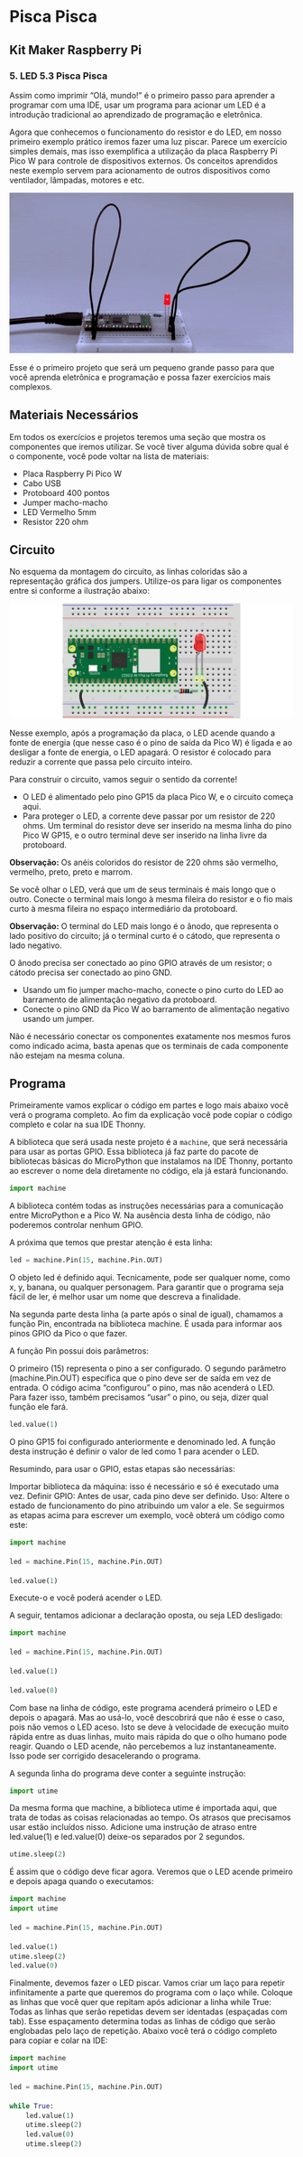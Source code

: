 # Pisca Pisca

## Kit Maker Raspberry Pi

### 5. LED 5.3 Pisca Pisca

Assim como imprimir “Olá, mundo!” é o primeiro passo para aprender a programar com uma IDE, usar um programa para acionar um LED é a introdução tradicional ao aprendizado de programação e eletrônica.

Agora que conhecemos o funcionamento do resistor e do LED, em nosso primeiro exemplo prático iremos fazer uma luz piscar. Parece um exercício simples demais, mas isso exemplifica a utilização da placa Raspberry Pi Pico W para controle de dispositivos externos. Os conceitos aprendidos neste exemplo servem para acionamento de outros dispositivos como ventilador, lâmpadas, motores e etc.

![Pisca Pisca GIF](https://github.com/rauzola/Raspberry-Pi/blob/main/LED/Pisca%20Pisca/5.3PiscaPisca1920x1080-ezgif.com-video-to-gif-converter.gif)


Esse é o primeiro projeto que será um pequeno grande passo para que você aprenda eletrônica e programação e possa fazer exercícios mais complexos.

## Materiais Necessários

Em todos os exercícios e projetos teremos uma seção que mostra os componentes que iremos utilizar. Se você tiver alguma dúvida sobre qual é o componente, você pode voltar na lista de materiais:

- Placa Raspberry Pi Pico W
- Cabo USB
- Protoboard 400 pontos
- Jumper macho-macho
- LED Vermelho 5mm
- Resistor 220 ohm

## Circuito

No esquema da montagem do circuito, as linhas coloridas são a representação gráfica dos jumpers. Utilize-os para ligar os componentes entre si conforme a ilustração abaixo: 

![Circuito](https://raw.githubusercontent.com/rauzola/Raspberry-Pi/main/LED/Pisca%20Pisca/5-3-Pisca-Pisca_bb-1.png.webp)


Nesse exemplo, após a programação da placa, o LED acende quando a fonte de energia (que nesse caso é o pino de saída da Pico W) é ligada e ao desligar a fonte de energia, o LED apagará. O resistor é colocado para reduzir a corrente que passa pelo circuito inteiro.

Para construir o circuito, vamos seguir o sentido da corrente!

- O LED é alimentado pelo pino GP15 da placa Pico W, e o circuito começa aqui.
- Para proteger o LED, a corrente deve passar por um resistor de 220 ohms. Um terminal do resistor deve ser inserido na mesma linha do pino Pico W GP15, e o outro terminal deve ser inserido na linha livre da protoboard.

**Observação:** Os anéis coloridos do resistor de 220 ohms são vermelho, vermelho, preto, preto e marrom.

Se você olhar o LED, verá que um de seus terminais é mais longo que o outro. Conecte o terminal mais longo à mesma fileira do resistor e o fio mais curto à mesma fileira no espaço intermediário da protoboard.

**Observação:** O terminal do LED mais longo é o ânodo, que representa o lado positivo do circuito; já o terminal curto é o cátodo, que representa o lado negativo.

O ânodo precisa ser conectado ao pino GPIO através de um resistor; o cátodo precisa ser conectado ao pino GND.

- Usando um fio jumper macho-macho, conecte o pino curto do LED ao barramento de alimentação negativo da protoboard.
- Conecte o pino GND da Pico W ao barramento de alimentação negativo usando um jumper.

Não é necessário conectar os componentes exatamente nos mesmos furos como indicado acima, basta apenas que os terminais de cada componente não estejam na mesma coluna. 

## Programa

Primeiramente vamos explicar o código em partes e logo mais abaixo você verá o programa completo. Ao fim da explicação você pode copiar o código completo e colar na sua IDE Thonny.

A biblioteca que será usada neste projeto é a `machine`, que será necessária para usar as portas GPIO. Essa biblioteca já faz parte do pacote de bibliotecas básicas do MicroPython que instalamos na IDE Thonny, portanto ao escrever o nome dela diretamente no código, ela já estará funcionando. 

```python
import machine
```
A biblioteca contém todas as instruções necessárias para a comunicação entre MicroPython e a Pico W. Na ausência desta linha de código, não poderemos controlar nenhum GPIO.

A próxima que temos que prestar atenção é esta linha:

```python
led = machine.Pin(15, machine.Pin.OUT)
```

O objeto led é definido aqui. Tecnicamente, pode ser qualquer nome, como x, y, banana, ou qualquer personagem. Para garantir que o programa seja fácil de ler, é melhor usar um nome que descreva a finalidade.

Na segunda parte desta linha (a parte após o sinal de igual), chamamos a função Pin, encontrada na biblioteca machine. É usada para informar aos pinos GPIO da Pico o que fazer.

A função Pin possui dois parâmetros:

O primeiro (15) representa o pino a ser configurado.
O segundo parâmetro (machine.Pin.OUT) especifica que o pino deve ser de saída em vez de entrada.
O código acima “configurou” o pino, mas não acenderá o LED. Para fazer isso, também precisamos “usar” o pino, ou seja, dizer qual função ele fará.

```python
led.value(1)
```

O pino GP15 foi configurado anteriormente e denominado led. A função desta instrução é definir o valor de led como 1 para acender o LED.

Resumindo, para usar o GPIO, estas etapas são necessárias:

Importar biblioteca da máquina: isso é necessário e só é executado uma vez.
Definir GPIO: Antes de usar, cada pino deve ser definido.
Uso: Altere o estado de funcionamento do pino atribuindo um valor a ele.
Se seguirmos as etapas acima para escrever um exemplo, você obterá um código como este:

```python
import machine

led = machine.Pin(15, machine.Pin.OUT)

led.value(1)
```

Execute-o e você poderá acender o LED.

A seguir, tentamos adicionar a declaração oposta, ou seja LED desligado:

```python
import machine

led = machine.Pin(15, machine.Pin.OUT)

led.value(1)

led.value(0)
```

Com base na linha de código, este programa acenderá primeiro o LED e depois o apagará. Mas ao usá-lo, você descobrirá que não é esse o caso, pois não vemos o LED aceso. Isto se deve à velocidade de execução muito rápida entre as duas linhas, muito mais rápida do que o olho humano pode reagir. Quando o LED acende, não percebemos a luz instantaneamente. Isso pode ser corrigido desacelerando o programa.

A segunda linha do programa deve conter a seguinte instrução:

```python
import utime
```

Da mesma forma que machine, a biblioteca utime é importada aqui, que trata de todas as coisas relacionadas ao tempo. Os atrasos que precisamos usar estão incluídos nisso. Adicione uma instrução de atraso entre led.value(1) e led.value(0) deixe-os separados por 2 segundos.

```python
utime.sleep(2)
```

É assim que o código deve ficar agora. Veremos que o LED acende primeiro e depois apaga quando o executamos:

```python
import machine
import utime

led = machine.Pin(15, machine.Pin.OUT)

led.value(1)
utime.sleep(2)
led.value(0)
```

Finalmente, devemos fazer o LED piscar. Vamos criar um laço para repetir infinitamente a parte que queremos do programa com o laço while. Coloque as linhas que você quer que repitam após adicionar a linha while True: Todas as linhas que serão repetidas devem ser identadas (espaçadas com tab). Esse espaçamento determina todas as linhas de código que serão englobadas pelo laço de repetição. Abaixo você terá o código completo para copiar e colar na IDE:


```python
import machine
import utime

led = machine.Pin(15, machine.Pin.OUT)

while True:
    led.value(1)
    utime.sleep(2)
    led.value(0)
    utime.sleep(2)
```
